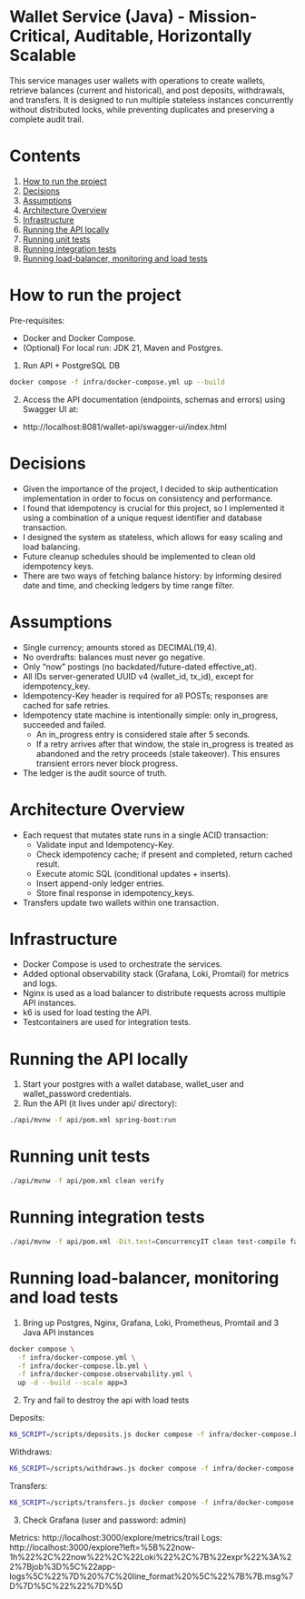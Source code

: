 # Wallet Service (Java) - Mission-Critical, Auditable, Horizontally Scalable

This service manages user wallets with operations to create wallets, retrieve balances (current and historical), and post deposits, withdrawals, and transfers.
It is designed to run multiple stateless instances concurrently without distributed locks, while preventing duplicates and preserving a complete audit trail.

# Contents

1. [How to run the project](#how-to-run-the-project)
2. [Decisions](#decisions)
3. [Assumptions](#assumptions)
4. [Architecture Overview](#architecture-overview)
5. [Infrastructure](#infrastructure)
6. [Running the API locally](#running-the-api-locally)
7. [Running unit tests](#running-unit-tests)
8. [Running integration tests](#running-integration-tests)
9. [Running load-balancer, monitoring and load tests](#running-load-balancer-monitoring-and-load-tests)

# How to run the project

Pre-requisites:

- Docker and Docker Compose.
- (Optional) For local run: JDK 21, Maven and Postgres.

1) Run API + PostgreSQL DB

```bash
docker compose -f infra/docker-compose.yml up --build
```

2) Access the API documentation (endpoints, schemas and errors) using Swagger UI at:

- http://localhost:8081/wallet-api/swagger-ui/index.html

# Decisions

- Given the importance of the project, I decided to skip authentication implementation in order to focus on consistency and performance.
- I found that idempotency is crucial for this project, so I implemented it using a combination of a unique request identifier and database transaction.
- I designed the system as stateless, which allows for easy scaling and load balancing.
- Future cleanup schedules should be implemented to clean old idempotency keys.
- There are two ways of fetching balance history: by informing desired date and time, and checking ledgers by time range filter.

# Assumptions

- Single currency; amounts stored as DECIMAL(19,4).
- No overdrafts: balances must never go negative.
- Only “now” postings (no backdated/future-dated effective_at).
- All IDs server-generated UUID v4 (wallet_id, tx_id), except for idempotency_key.
- Idempotency-Key header is required for all POSTs; responses are cached for safe retries.
- Idempotency state machine is intentionally simple: only in_progress, succeeded and failed.
    - An in_progress entry is considered stale after 5 seconds.
    - If a retry arrives after that window, the stale in_progress is treated as abandoned and the retry proceeds (stale takeover). This ensures transient errors never block progress.
- The ledger is the audit source of truth.

# Architecture Overview

- Each request that mutates state runs in a single ACID transaction:
    - Validate input and Idempotency-Key.
    - Check idempotency cache; if present and completed, return cached result.
    - Execute atomic SQL (conditional updates + inserts).
    - Insert append-only ledger entries.
    - Store final response in idempotency_keys.
- Transfers update two wallets within one transaction.

# Infrastructure

- Docker Compose is used to orchestrate the services.
- Added optional observability stack (Grafana, Loki, Promtail) for metrics and logs.
- Nginx is used as a load balancer to distribute requests across multiple API instances.
- k6 is used for load testing the API.
- Testcontainers are used for integration tests.

# Running the API locally

1. Start your postgres with a wallet database, wallet_user and wallet_password credentials.
2. Run the API (it lives under api/ directory):

```bash
./api/mvnw -f api/pom.xml spring-boot:run
```

# Running unit tests

```bash
./api/mvnw -f api/pom.xml clean verify
```

# Running integration tests

```bash
./api/mvnw -f api/pom.xml -Dit.test=ConcurrencyIT clean test-compile failsafe:integration-test failsafe:verify
```

# Running load-balancer, monitoring and load tests

1. Bring up Postgres, Nginx, Grafana, Loki, Prometheus, Promtail and 3 Java API instances

```bash
docker compose \
  -f infra/docker-compose.yml \
  -f infra/docker-compose.lb.yml \
  -f infra/docker-compose.observability.yml \
  up -d --build --scale app=3
```

2. Try and fail to destroy the api with load tests

Deposits:

```bash
K6_SCRIPT=/scripts/deposits.js docker compose -f infra/docker-compose.k6.yml up --build --abort-on-container-exit k6
```

Withdraws:

```bash
K6_SCRIPT=/scripts/withdraws.js docker compose -f infra/docker-compose.k6.yml up --build --abort-on-container-exit k6
```

Transfers:

```bash
K6_SCRIPT=/scripts/transfers.js docker compose -f infra/docker-compose.k6.yml up --build --abort-on-container-exit k6
```

3. Check Grafana (user and password: admin)

Metrics: http://localhost:3000/explore/metrics/trail
Logs: http://localhost:3000/explore?left=%5B%22now-1h%22%2C%22now%22%2C%22Loki%22%2C%7B%22expr%22%3A%22%7Bjob%3D%5C%22app-logs%5C%22%7D%20%7C%20line_format%20%5C%22%7B%7B.msg%7D%7D%5C%22%22%7D%5D
